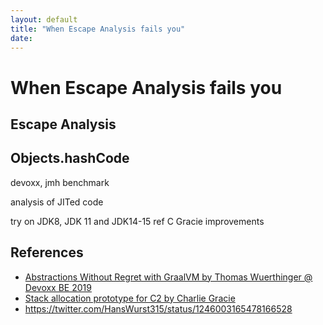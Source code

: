```yaml
---
layout: default
title: "When Escape Analysis fails you"
date:
---
```

# When Escape Analysis fails you

## Escape Analysis

## Objects.hashCode
devoxx, jmh benchmark

analysis of JITed code

try on JDK8, JDK 11 and JDK14-15 ref C Gracie improvements


## References
 - [Abstractions Without Regret with GraalVM by Thomas Wuerthinger @ Devoxx BE 2019](https://youtu.be/noX2uHA2Udo?t=1532)
 - [Stack allocation prototype for C2 by Charlie Gracie](https://mail.openjdk.java.net/pipermail/hotspot-compiler-dev/2020-January/036835.html)
 - https://twitter.com/HansWurst315/status/1246003165478166528
